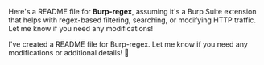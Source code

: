 Here's a README file for **Burp-regex**, assuming it's a Burp Suite extension that helps with regex-based filtering, searching, or modifying HTTP traffic. Let me know if you need any modifications!

I've created a README file for Burp-regex. Let me know if you need any modifications or additional details! 🚀
